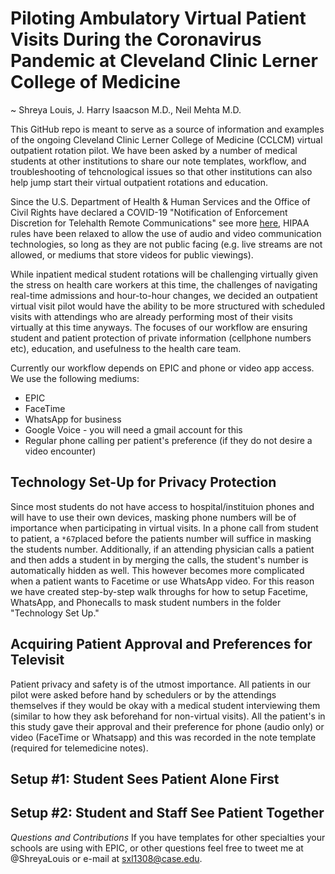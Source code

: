 # Piloting Ambulatory Virtual Patient Visits During the Coronavirus Pandemic at Cleveland Clinic Lerner College of Medicine
~ Shreya Louis, J. Harry Isaacson M.D., Neil Mehta M.D. 

This GitHub repo is meant to serve as a source of information and examples of the ongoing Cleveland Clinic Lerner College of Medicine (CCLCM) virtual outpatient rotation pilot. We have been asked by a number of medical students at other institutions to share our note templates, workflow, and troubleshooting of tehcnological issues so that other institutions can also help jump start their virtual outpatient rotations and education. 

Since the U.S. Department of Health & Human Services and the Office of Civil Rights have declared a COVID-19 "Notification of Enforcement Discretion for Telehalth Remote Communications" see more [here](https://www.hhs.gov/hipaa/for-professionals/special-topics/emergency-preparedness/notification-enforcement-discretion-telehealth/index.html), HIPAA rules have been relaxed to allow the use of audio and video communication technologies, so long as they are not public facing (e.g. live streams are not allowed, or mediums that store videos for public viewings). 

While inpatient medical student rotations will be challenging virtually given the stress on health care workers at this time, the challenges of navigating real-time admissions and hour-to-hour changes, we decided an outpatient virtual visit pilot would have the ability to be more structured with scheduled visits with attendings who are already performing most of their visits virtually at this time anyways. The focuses of our workflow are ensuring student and patient protection of private information (cellphone numbers etc), education, and usefulness to the health care team. 

Currently our workflow depends on EPIC and phone or video app access. We use the following mediums: 
* EPIC
* FaceTime
* WhatsApp for business
* Google Voice - you will need a gmail account for this
* Regular phone calling per patient's preference (if they do not desire a video encounter)

## Technology Set-Up for Privacy Protection
Since most students do not have access to hospital/instituion phones and will have to use their own devices, masking phone numbers will be of importance when participating in virtual visits. In a phone call from student to patient, a `*67`placed before the patients number will suffice in masking the students number. Additionally, if an attending physician calls a patient and then adds a student in by merging the calls, the student's number is automatically hidden as well. 
This however becomes more complicated when a patient wants to Facetime or use WhatsApp video. For this reason we have created step-by-step walk throughs for how to setup Facetime, WhatsApp, and Phonecalls to mask student numbers in the folder "Technology Set Up." 

## Acquiring Patient Approval and Preferences for Televisit
Patient privacy and safety is of the utmost importance. All patients in our pilot were asked before hand by schedulers or by the attendings themselves if they would be okay with a medical student interviewing them (similar to how they ask beforehand for non-virtual visits). All the patient's in this study gave their approval and their preference for phone (audio only) or video (FaceTime or Whatsapp) and this was recorded in the note template (required for telemedicine notes). 

## Setup #1: Student Sees Patient Alone First


## Setup #2: Student and Staff See Patient Together

*Questions and Contributions*
If you have templates for other specialties your schools are using with EPIC, or other questions feel free to tweet me at @ShreyaLouis or e-mail at sxl1308@case.edu. 

